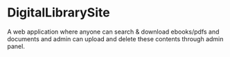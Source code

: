﻿# DigitalLibrarySite
﻿A web application where anyone can search & download ebooks/pdfs and documents and admin can upload and delete these contents through admin panel.
